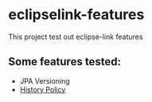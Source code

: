 eclipselink-features
====================

This project test out eclipse-link features

Some features tested:
--------------------

* JPA Versioning
* [History Policy](http://wiki.eclipse.org/EclipseLink/Examples/JPA/History "EclipseLink History Policy")
